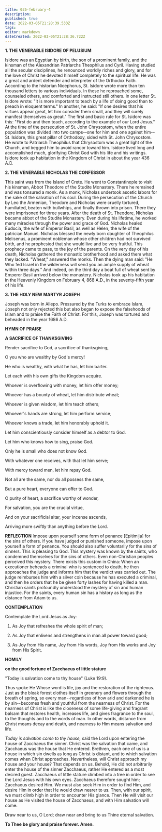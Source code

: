 ```yaml
---
title: 035-february-4
description: 
published: true
date: 2022-03-05T21:28:39.533Z
tags: 
editor: markdown
dateCreated: 2022-03-05T21:28:36.722Z
---
```


**1. THE VENERABLE ISIDORE OF PELUSIUM**

Isidore was an Egyptian by birth, the son of a prominent family, and the kinsman of the Alexandrian Patriarchs Theophilus and Cyril. Having studied all the secular disciplines, he renounced worldly riches and glory, and for the love of Christ he devoted himself completely to the spiritual life. He was a great and ardent defender and interpreter of the Orthodox Faith. According to the historian Nicephorus, St. Isidore wrote more than ten thousand letters to various individuals. In these he reproached some, counseled others, and comforted and instructed still others. In one letter St. Isidore wrote: "It is more important to teach by a life of doing good than to preach in eloquent terms." In another, he said: "If one desires that his virtues appear great, let him consider them small, and they will surely manifest themselves as great." The first and basic rule for St. Isidore was this: "First do and then teach, according to the example of our Lord Jesus." At the time of the persecution of St. John Chrysostom, when the entire population was divided into two camps--one for him and one against him--St. Isidore, this great pillar of Orthodoxy, sided with St. John Chrysostom. He wrote to Patriarch Theophilus that Chrysostom was a great light of the Church, and begged him to avoid rancor toward him. Isidore lived long and accomplished much, glorifying Christ God with his life and his writings. Isidore took up habitation in the Kingdom of Christ in about the year 436 A.D.

**2. THE VENERABLE NICHOLAS THE CONFESSOR**

This saint was from the Island of Crete. He went to Constantinople to visit his kinsman, Abbot Theodore of the Studite Monastery. There he remained and was tonsured a monk. As a monk, Nicholas undertook ascetic labors for the sake of the salvation of his soul. During the persecution of the Church by Leo the Armenian, Theodore and Nicholas were cruelly tortured, humiliated, beaten with bullwhips, and finally thrown into prison. There they were imprisoned for three years. After the death of St. Theodore, Nicholas became abbot of the Studite Monastery. Even during his lifetime, he worked many miracles through the power and grace of God. Nicholas healed Eudocia, the wife of Emperor Basil, as well as Helen, the wife of the patrician Manuel. Nicholas blessed the newly born daughter of Theophilus Melisenus, a prominent nobleman whose other children had not survived birth, and he prophesied that she would live and be very fruitful. This prophecy came to pass, to the joy of the parents. On the very day of his death, Nicholas gathered the monastic brotherhood and asked them what they lacked. "Wheat," answered the monks. Then the dying man said: "He Who fed Israel in the wilderness will send you an ample supply of wheat within three days." And indeed, on the third day a boat full of wheat sent by Emperor Basil arrived below the monastery. Nicholas took up his habitation in the Heavenly Kingdom on February 4, 868 A.D., in the seventy-fifth year of his life.

**3. THE HOLY NEW MARTYR JOSEPH**

Joseph was born in Allepo. Pressured by the Turks to embrace Islam, Joseph not only rejected this but also began to expose the falsehoods of Islam and to praise the Faith of Christ. For this, Joseph was tortured and beheaded in the year 1686 A.D.



**HYMN OF PRAISE**

**A SACRIFICE OF THANKSGIVING**

Render sacrifice to God, a sacrifice of thanksgiving,

O you who are wealthy by God's mercy!

He who is wealthy, with what he has, let him barter.

Let each with his own gifts the Kingdom acquire.

Whoever is overflowing with money, let him offer money;

Whoever has a bounty of wheat, let him distribute wheat;

Whoever is given wisdom, let him teach others;

Whoever's hands are strong, let him perform service;

Whoever knows a trade, let him honorably uphold it.

Let him conscientiously consider himself as a debtor to God.

Let him who knows how to sing, praise God.

Only he is small who does not know God.

With whatever one receives, with that let him serve;

With mercy toward men, let him repay God.

Not all are the same, nor do all possess the same,

But a pure heart, everyone can offer to God.

O purity of heart, a sacrifice worthy of wonder,

For salvation, you are the crucial virtue,

And on your sacrificial altar, your incense ascends,

Arriving more swiftly than anything before the Lord.


**REFLECTION**
Impose upon yourself some form of penance [Epitimija] for the sins of others. If you have judged or punished someone, impose upon yourself a form of penance. You should also suffer voluntarily for the sins of sinners. This is pleasing to God. This mystery was known by the saints, who condemned themselves for the sins of others. Even non-Christian peoples perceived this mystery. There exists this custom in China: When an executioner beheads a criminal who is sentenced to death, he then approaches the judge and informs him that the verdict was carried out. The judge reimburses him with a silver coin because he has executed a criminal, and then he orders that he be given forty lashes for having killed a man. Christian saints profoundly understood the mystery of sin and human injustice. For the saints, every human sin has a history as long as the distance from Adam to us.

**CONTEMPLATION**

Contemplate the Lord Jesus as Joy:

1.  As Joy that refreshes the whole spirit of man;

1.  As Joy that enlivens and strengthens in man all power toward good;

1.  As Joy from His name, Joy from His words, Joy from His works and Joy from His Spirit.




**HOMILY**

**on the good fortune of Zacchaeus of little stature**

"Today is salvation come to thy house" (Luke 19:9).

Thus spoke He Whose word is life, joy and the restoration of the righteous. Just as the bleak forest clothes itself in greenery and flowers through the breath of spring, so every man--regardless of how arid and darkened he is by sin--becomes fresh and youthful from the nearness of Christ. For the nearness of Christ is like the closeness of some life-giving and fragrant balsam that restores health, increases life, and gives fragrance to the soul, to the thoughts and to the words of man. In other words, distance from Christ means decay and death, and nearness to Him means salvation and life.

*Today is salvation come to thy house,* said the Lord upon entering the house of Zacchaeus the sinner. Christ was the salvation that came, and Zacchaeus was the house that He entered. Brethren, each one of us is a house in which sin dwells as long as Christ is distant, and to which salvation comes when Christ approaches. Nevertheless, will Christ approach my house and your house? That depends on us. Behold, He did not arbitrarily enter the house of the sinner Zacchaeus, rather He entered as a most desired guest. Zacchaeus of little stature climbed into a tree in order to see the Lord Jesus with his own eyes. Zacchaeus therefore sought him; Zacchaeus desired Him. We must also seek Him in order to find Him, and desire Him in order that He would draw nearer to us. Then, with our spirit, we must climb high in order to encounter His glance. Then He will visit our house as He visited the house of Zacchaeus, and with Him salvation will come.

Draw near to us, O Lord; draw near and bring to us Thine eternal salvation.

**To Thee be glory and praise forever. Amen.**
